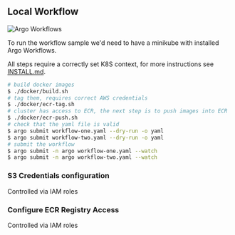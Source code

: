 ## Local Workflow

![Argo Workflows](https://argoproj.github.io/argo-workflows/assets/argo.png)

To run the workflow sample we'd need to have a minikube with installed Argo Workflows.

All steps require a correctly set K8S context, for more instructions see [INSTALL.md](./INSTALL.md#k8s-cluster-access).

```bash
# build docker images
$ ./docker/build.sh
# tag them, requires correct AWS credentials
$ ./docker/ecr-tag.sh
# cluster has access to ECR, the next step is to push images into ECR
$ ./docker/ecr-push.sh
# check that the yaml file is valid
$ argo submit workflow-one.yaml --dry-run -o yaml
$ argo submit workflow-two.yaml --dry-run -o yaml
# submit the workflow
$ argo submit -n argo workflow-one.yaml --watch 
$ argo submit -n argo workflow-two.yaml --watch 
```

### S3 Credentials configuration

Controlled via IAM roles

### Configure ECR Registry Access

Controlled via IAM roles
